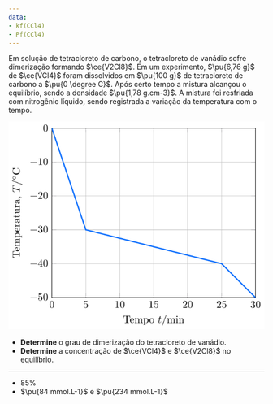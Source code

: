 ```yaml
---
data:
- kf(CCl4)
- Pf(CCl4)
---
```


Em solução de tetracloreto de carbono, o tetracloreto de vanádio sofre dimerização formando $\ce{V2Cl8}$. Em um experimento, $\pu{6,76 g}$ de $\ce{VCl4}$ foram dissolvidos em $\pu{100 g}$ de tetracloreto de carbono a $\pu{0 \degree C}$. Após certo tempo a mistura alcançou o equilíbrio, sendo a densidade $\pu{1,78 g.cm-3}$.  A mistura foi resfriada com nitrogênio líquido, sendo registrada a variação da temperatura com o tempo.

![Temperatura por tempo](2F21-1P.svg)  

- **Determine** o grau de dimerização do tetracloreto de vanádio.
- **Determine** a concentração de $\ce{VCl4}$ e $\ce{V2Cl8}$ no equilíbrio.

---

- $85\%$
- $\pu{84 mmol.L-1}$ e $\pu{234 mmol.L-1}$

